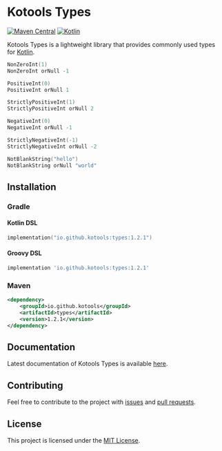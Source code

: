 # Kotools Types

[![Maven Central](https://img.shields.io/maven-central/v/io.github.kotools/types)](https://search.maven.org/artifact/io.github.kotools/types)
[![Kotlin](https://img.shields.io/badge/kotlin-1.5.31-blue.svg?logo=kotlin)][kotlin]

Kotools Types is a lightweight library that provides commonly used types for
[Kotlin].

```kotlin
NonZeroInt(1)
NonZeroInt orNull -1

PositiveInt(0)
PositiveInt orNull 1

StrictlyPositiveInt(1)
StrictlyPositiveInt orNull 2

NegativeInt(0)
NegativeInt orNull -1

StrictlyNegativeInt(-1)
StrictlyNegativeInt orNull -2

NotBlankString("hello")
NotBlankString orNull "world"
```

[kotlin]: https://kotlinlang.org

## Installation

### Gradle

#### Kotlin DSL

```kotlin
implementation("io.github.kotools:types:1.2.1")
```

#### Groovy DSL

```groovy
implementation 'io.github.kotools:types:1.2.1'
```

### Maven

```xml
<dependency>
    <groupId>io.github.kotools</groupId>
    <artifactId>types</artifactId>
    <version>1.2.1</version>
</dependency>
```

## Documentation

Latest documentation of Kotools Types is available
[here](https://kotools.github.io/types).

## Contributing

Feel free to contribute to the project with
[issues](https://github.com/kotools/types/issues) and
[pull requests](https://github.com/kotools/types/pulls).

## License

This project is licensed under the
[MIT License](https://choosealicense.com/licenses/mit).
